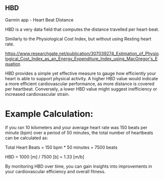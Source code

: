 ## HBD

Garmin app - Heart Beat Distance

HBD is a very data field that computes the distance travelled per heart-beat.

Similarly to the Physiological Cost Index, but without using Resting heart rate.

https://www.researchgate.net/publication/307039274_Estimation_of_Physiological_Cost_Index_as_an_Energy_Expenditure_Index_using_MacGregor's_Equation

HBD provides a simple yet effective measure to gauge how efficiently your heart is able to support physical activity. A higher HBD value would indicate a more efficient cardiovascular performance, as more distance is covered per heartbeat. Conversely, a lower HBD value might suggest inefficiency or increased cardiovascular strain.

# Example Calculation:

If you ran 10 kilometers and your average heart rate was 150 beats per minute (bpm) over a period of 50 minutes, the total number of heartbeats can be calculated as:

Total Heart Beats = 150 bpm * 50 minutes = 7500 beats

HBD = 1000 [m] / 7500 [b] = 1.33 [m/b]

By monitoring HBD over time, you can gain insights into improvements in your cardiovascular efficiency and overall fitness.